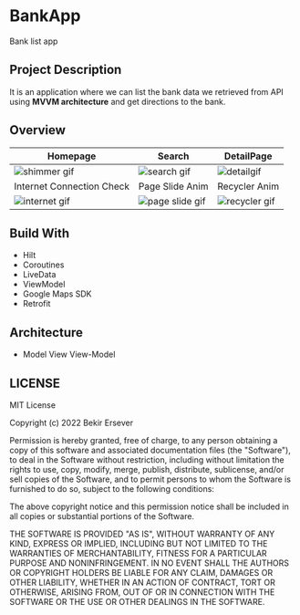 # BankApp

 Bank list app

## Project Description
It is an application where we can list the bank data we retrieved from API using **MVVM architecture** and get directions to the bank.

## Overview
| Homepage  | Search | DetailPage  | 
| ------------- | ------------- | ------------- |
|![shimmer gif](https://user-images.githubusercontent.com/47231687/173219360-a1333b58-b687-46d6-9a5a-017e61fcc979.gif)|![search gif](https://user-images.githubusercontent.com/47231687/173220762-ca123be0-34ea-4139-9a19-959122dd5c55.gif)|![detailgif](https://user-images.githubusercontent.com/47231687/173220641-06ee8d8a-29c4-4878-a9bc-9df3a219821b.gif)|  |
| Internet Connection Check  | Page Slide Anim | Recycler Anim |
|![internet gif](https://user-images.githubusercontent.com/47231687/173220977-fdf986cc-86e5-4c14-bdcc-9ec0c1a668cd.gif)|![page slide gif](https://user-images.githubusercontent.com/47231687/173220844-3024b14c-b00e-4f65-846b-722a8e0902df.gif)|![recycler gif](https://user-images.githubusercontent.com/47231687/173220439-53eeecb4-0a06-4a4a-9d83-affa4651234f.gif)|  

## Build With
 
 * Hilt
 * Coroutines
 * LiveData
 * ViewModel
 * Google Maps SDK
 * Retrofit
 
 
 ## Architecture
 
 * Model View View-Model
 
 ## LICENSE
 
 MIT License

Copyright (c) 2022 Bekir Ersever

Permission is hereby granted, free of charge, to any person obtaining a copy
of this software and associated documentation files (the "Software"), to deal
in the Software without restriction, including without limitation the rights
to use, copy, modify, merge, publish, distribute, sublicense, and/or sell
copies of the Software, and to permit persons to whom the Software is
furnished to do so, subject to the following conditions:

The above copyright notice and this permission notice shall be included in all
copies or substantial portions of the Software.

THE SOFTWARE IS PROVIDED "AS IS", WITHOUT WARRANTY OF ANY KIND, EXPRESS OR
IMPLIED, INCLUDING BUT NOT LIMITED TO THE WARRANTIES OF MERCHANTABILITY,
FITNESS FOR A PARTICULAR PURPOSE AND NONINFRINGEMENT. IN NO EVENT SHALL THE
AUTHORS OR COPYRIGHT HOLDERS BE LIABLE FOR ANY CLAIM, DAMAGES OR OTHER
LIABILITY, WHETHER IN AN ACTION OF CONTRACT, TORT OR OTHERWISE, ARISING FROM,
OUT OF OR IN CONNECTION WITH THE SOFTWARE OR THE USE OR OTHER DEALINGS IN THE
SOFTWARE.
